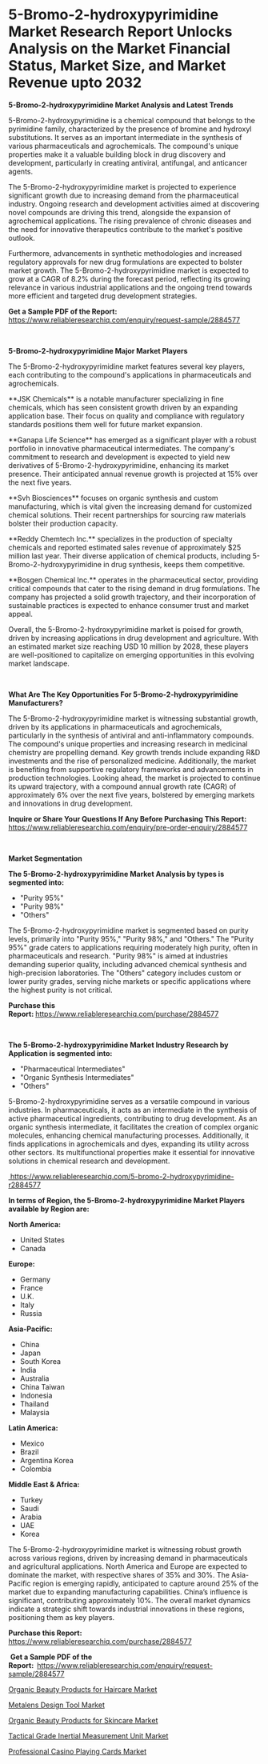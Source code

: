 <p><h1>5-Bromo-2-hydroxypyrimidine Market Research Report Unlocks Analysis on the Market Financial Status, Market Size, and Market Revenue upto 2032</h1></p><p><strong>5-Bromo-2-hydroxypyrimidine Market Analysis and Latest Trends</strong></p>
<p><p>5-Bromo-2-hydroxypyrimidine is a chemical compound that belongs to the pyrimidine family, characterized by the presence of bromine and hydroxyl substitutions. It serves as an important intermediate in the synthesis of various pharmaceuticals and agrochemicals. The compound's unique properties make it a valuable building block in drug discovery and development, particularly in creating antiviral, antifungal, and anticancer agents.</p><p>The 5-Bromo-2-hydroxypyrimidine market is projected to experience significant growth due to increasing demand from the pharmaceutical industry. Ongoing research and development activities aimed at discovering novel compounds are driving this trend, alongside the expansion of agrochemical applications. The rising prevalence of chronic diseases and the need for innovative therapeutics contribute to the market's positive outlook.</p><p>Furthermore, advancements in synthetic methodologies and increased regulatory approvals for new drug formulations are expected to bolster market growth. The 5-Bromo-2-hydroxypyrimidine market is expected to grow at a CAGR of 8.2% during the forecast period, reflecting its growing relevance in various industrial applications and the ongoing trend towards more efficient and targeted drug development strategies.</p></p>
<p><strong>Get a Sample PDF of the Report:&nbsp;</strong> <a href="https://www.reliableresearchiq.com/enquiry/request-sample/2884577?utm_campaign=1088&utm_medium=2&utm_source=Github&utm_content=ia&utm_term=13032025&utm_id=5-bromo-2-hydroxypyrimidine">https://www.reliableresearchiq.com/enquiry/request-sample/2884577</a></p>
<p>&nbsp;</p>
<p><strong>5-Bromo-2-hydroxypyrimidine Major Market Players</strong></p>
<p><p>The 5-Bromo-2-hydroxypyrimidine market features several key players, each contributing to the compound's applications in pharmaceuticals and agrochemicals. </p><p>**JSK Chemicals** is a notable manufacturer specializing in fine chemicals, which has seen consistent growth driven by an expanding application base. Their focus on quality and compliance with regulatory standards positions them well for future market expansion.</p><p>**Ganapa Life Science** has emerged as a significant player with a robust portfolio in innovative pharmaceutical intermediates. The company's commitment to research and development is expected to yield new derivatives of 5-Bromo-2-hydroxypyrimidine, enhancing its market presence. Their anticipated annual revenue growth is projected at 15% over the next five years.</p><p>**Svh Biosciences** focuses on organic synthesis and custom manufacturing, which is vital given the increasing demand for customized chemical solutions. Their recent partnerships for sourcing raw materials bolster their production capacity.</p><p>**Reddy Chemtech Inc.** specializes in the production of specialty chemicals and reported estimated sales revenue of approximately $25 million last year. Their diverse application of chemical products, including 5-Bromo-2-hydroxypyrimidine in drug synthesis, keeps them competitive.</p><p>**Bosgen Chemical Inc.** operates in the pharmaceutical sector, providing critical compounds that cater to the rising demand in drug formulations. The company has projected a solid growth trajectory, and their incorporation of sustainable practices is expected to enhance consumer trust and market appeal.</p><p>Overall, the 5-Bromo-2-hydroxypyrimidine market is poised for growth, driven by increasing applications in drug development and agriculture. With an estimated market size reaching USD 10 million by 2028, these players are well-positioned to capitalize on emerging opportunities in this evolving market landscape.</p></p>
<p>&nbsp;</p>
<p><strong>What Are The Key Opportunities For 5-Bromo-2-hydroxypyrimidine Manufacturers?</strong></p>
<p><p>The 5-Bromo-2-hydroxypyrimidine market is witnessing substantial growth, driven by its applications in pharmaceuticals and agrochemicals, particularly in the synthesis of antiviral and anti-inflammatory compounds. The compound's unique properties and increasing research in medicinal chemistry are propelling demand. Key growth trends include expanding R&D investments and the rise of personalized medicine. Additionally, the market is benefiting from supportive regulatory frameworks and advancements in production technologies. Looking ahead, the market is projected to continue its upward trajectory, with a compound annual growth rate (CAGR) of approximately 6% over the next five years, bolstered by emerging markets and innovations in drug development.</p></p>
<p><strong>Inquire or Share Your Questions If Any Before Purchasing This Report:</strong> <a href="https://www.reliableresearchiq.com/enquiry/pre-order-enquiry/2884577?utm_campaign=1088&utm_medium=2&utm_source=Github&utm_content=ia&utm_term=13032025&utm_id=5-bromo-2-hydroxypyrimidine">https://www.reliableresearchiq.com/enquiry/pre-order-enquiry/2884577</a></p>
<p>&nbsp;</p>
<p><strong>Market Segmentation</strong></p>
<p><strong>The 5-Bromo-2-hydroxypyrimidine Market Analysis by types is segmented into:</strong></p>
<p><ul><li>"Purity 95%"</li><li>"Purity 98%"</li><li>"Others"</li></ul></p>
<p><p>The 5-Bromo-2-hydroxypyrimidine market is segmented based on purity levels, primarily into "Purity 95%," "Purity 98%," and "Others." The "Purity 95%" grade caters to applications requiring moderately high purity, often in pharmaceuticals and research. "Purity 98%" is aimed at industries demanding superior quality, including advanced chemical synthesis and high-precision laboratories. The "Others" category includes custom or lower purity grades, serving niche markets or specific applications where the highest purity is not critical.</p></p>
<p><strong>Purchase this Report:&nbsp;</strong><a href="https://www.reliableresearchiq.com/purchase/2884577?utm_campaign=1088&utm_medium=2&utm_source=Github&utm_content=ia&utm_term=13032025&utm_id=5-bromo-2-hydroxypyrimidine">https://www.reliableresearchiq.com/purchase/2884577</a></p>
<p>&nbsp;</p>
<p><strong>The 5-Bromo-2-hydroxypyrimidine Market Industry Research by Application is segmented into:</strong></p>
<p><ul><li>"Pharmaceutical Intermediates"</li><li>"Organic Synthesis Intermediates"</li><li>"Others"</li></ul></p>
<p><p>5-Bromo-2-hydroxypyrimidine serves as a versatile compound in various industries. In pharmaceuticals, it acts as an intermediate in the synthesis of active pharmaceutical ingredients, contributing to drug development. As an organic synthesis intermediate, it facilitates the creation of complex organic molecules, enhancing chemical manufacturing processes. Additionally, it finds applications in agrochemicals and dyes, expanding its utility across other sectors. Its multifunctional properties make it essential for innovative solutions in chemical research and development.</p></p>
<p><a href="https://www.reliableresearchiq.com/5-bromo-2-hydroxypyrimidine-r2884577?utm_campaign=1088&utm_medium=2&utm_source=Github&utm_content=ia&utm_term=13032025&utm_id=5-bromo-2-hydroxypyrimidine">&nbsp;https://www.reliableresearchiq.com/5-bromo-2-hydroxypyrimidine-r2884577</a></p>
<p><strong>In terms of Region, the 5-Bromo-2-hydroxypyrimidine Market Players available by Region are:</strong></p>
<p>
    <p> <strong> North America: </strong>
        <ul>
            <li>United States</li>
            <li>Canada</li>
        </ul>
        </p> 
    <p> <strong> Europe: </strong>
        <ul>
            <li>Germany</li>
            <li>France</li>
            <li>U.K.</li>
            <li>Italy</li>
            <li>Russia</li>
        </ul>
        </p> 
    <p> <strong> Asia-Pacific: </strong>
        <ul>
            <li>China</li>
            <li>Japan</li>
            <li>South Korea</li>
            <li>India</li>
            <li>Australia</li>
            <li>China Taiwan</li>
            <li>Indonesia</li>
            <li>Thailand</li>
            <li>Malaysia</li>
        </ul>
        </p> 
    <p> <strong> Latin America: </strong>
        <ul>
            <li>Mexico</li>
            <li>Brazil</li>
            <li>Argentina Korea</li>
            <li>Colombia</li>
        </ul>
        </p> 
    <p> <strong> Middle East & Africa: </strong>
        <ul>
            <li>Turkey</li>
            <li>Saudi</li>
            <li>Arabia</li>
            <li>UAE</li>
            <li>Korea</li>
        </ul>
    </p>
    </p>
<p><p>The 5-Bromo-2-hydroxypyrimidine market is witnessing robust growth across various regions, driven by increasing demand in pharmaceuticals and agricultural applications. North America and Europe are expected to dominate the market, with respective shares of 35% and 30%. The Asia-Pacific region is emerging rapidly, anticipated to capture around 25% of the market due to expanding manufacturing capabilities. China’s influence is significant, contributing approximately 10%. The overall market dynamics indicate a strategic shift towards industrial innovations in these regions, positioning them as key players.</p></p>
<p><strong>Purchase this Report: </strong><a href="https://www.reliableresearchiq.com/purchase/2884577?utm_campaign=1088&utm_medium=2&utm_source=Github&utm_content=ia&utm_term=13032025&utm_id=5-bromo-2-hydroxypyrimidine">https://www.reliableresearchiq.com/purchase/2884577</a></p>
<p>&nbsp;<strong>Get a Sample PDF of the Report:&nbsp;&nbsp;</strong><a href="https://www.reliableresearchiq.com/enquiry/request-sample/2884577?utm_campaign=1088&utm_medium=2&utm_source=Github&utm_content=ia&utm_term=13032025&utm_id=5-bromo-2-hydroxypyrimidine">https://www.reliableresearchiq.com/enquiry/request-sample/2884577</a></p>
<p><strong></strong></p>
<p><p><a href="https://github.com/jemmysolin5k/Market-Research-Report-List-1/blob/main/organic-beauty-products-for-haircare-market.md?utm_campaign=1088&utm_medium=2&utm_source=Github&utm_content=ia&utm_term=13032025&utm_id=5-bromo-2-hydroxypyrimidine">Organic Beauty Products for Haircare Market</a></p><p><a href="https://github.com/aoutefjovene00/Market-Research-Report-List-1/blob/main/metalens-design-tool-market.md?utm_campaign=1088&utm_medium=2&utm_source=Github&utm_content=ia&utm_term=13032025&utm_id=5-bromo-2-hydroxypyrimidine">Metalens Design Tool Market</a></p><p><a href="https://github.com/sokurgleyde/Market-Research-Report-List-1/blob/main/organic-beauty-products-for-skincare-market.md?utm_campaign=1088&utm_medium=2&utm_source=Github&utm_content=ia&utm_term=13032025&utm_id=5-bromo-2-hydroxypyrimidine">Organic Beauty Products for Skincare Market</a></p><p><a href="https://github.com/kocssequen/Market-Research-Report-List-1/blob/main/tactical-grade-inertial-measurement-unit-market.md?utm_campaign=1088&utm_medium=2&utm_source=Github&utm_content=ia&utm_term=13032025&utm_id=5-bromo-2-hydroxypyrimidine">Tactical Grade Inertial Measurement Unit Market</a></p><p><a href="https://github.com/chlihakwatsi/Market-Research-Report-List-1/blob/main/professional-casino-playing-cards-market.md?utm_campaign=1088&utm_medium=2&utm_source=Github&utm_content=ia&utm_term=13032025&utm_id=5-bromo-2-hydroxypyrimidine">Professional Casino Playing Cards Market</a></p></p>